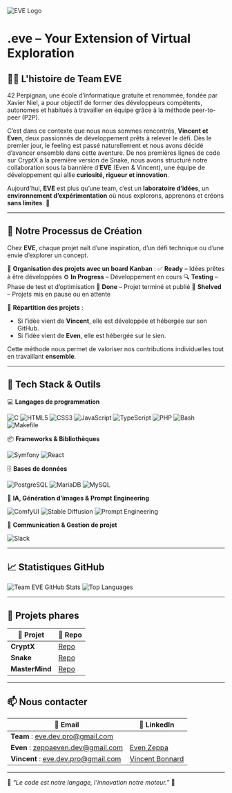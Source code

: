 ![EVE Logo](https://raw.githubusercontent.com/eve-enterprise/eve-enterprise/main/logo_eve.svg)
# .eve – Your Extension of Virtual Exploration

## 🏴‍☠️ L'histoire de Team EVE

42 Perpignan, une école d’informatique gratuite et renommée, fondée par Xavier Niel, a pour objectif de former des développeurs compétents, autonomes et habitués à travailler en équipe grâce à la méthode peer-to-peer (P2P).

C’est dans ce contexte que nous nous sommes rencontrés, **Vincent et Even**, deux passionnés de développement prêts à relever le défi. Dès le premier jour, le feeling est passé naturellement et nous avons décidé d’avancer ensemble dans cette aventure. De nos premières lignes de code sur CryptX à la première version de Snake, nous avons structuré notre collaboration sous la bannière d’**EVE** (Even & Vincent), une équipe de développement qui allie **curiosité, rigueur et innovation**.

Aujourd’hui, **EVE** est plus qu’une team, c’est un **laboratoire d’idées**, un **environnement d’expérimentation** où nous explorons, apprenons et créons **sans limites**. 🚀

---

## 🚀 Notre Processus de Création

Chez **EVE**, chaque projet naît d’une inspiration, d’un défi technique ou d’une envie d’explorer un concept.

📌 **Organisation des projets avec un board Kanban** :
✅ **Ready** – Idées prêtes à être développées
⚙️ **In Progress** – Développement en cours
🔍 **Testing** – Phase de test et d’optimisation
🚀 **Done** – Projet terminé et publié
📂 **Shelved** – Projets mis en pause ou en attente

📌 **Répartition des projets** :
- Si l’idée vient de **Vincent**, elle est développée et hébergée sur son GitHub.
- Si l’idée vient de **Even**, elle est hébergée sur le sien.

Cette méthode nous permet de valoriser nos contributions individuelles tout en travaillant **ensemble**.

---

## 🔧 Tech Stack & Outils

💻 **Langages de programmation**

![C](https://img.shields.io/badge/C-00599C?style=for-the-badge&logo=c&logoColor=white)
![HTML5](https://img.shields.io/badge/HTML5-E34F26?style=for-the-badge&logo=html5&logoColor=white)
![CSS3](https://img.shields.io/badge/CSS3-1572B6?style=for-the-badge&logo=css3&logoColor=white)
![JavaScript](https://img.shields.io/badge/JavaScript-F7DF1E?style=for-the-badge&logo=javascript&logoColor=black)
![TypeScript](https://img.shields.io/badge/TypeScript-3178C6?style=for-the-badge&logo=typescript&logoColor=white)
![PHP](https://img.shields.io/badge/PHP-777BB4?style=for-the-badge&logo=php&logoColor=white)
![Bash](https://img.shields.io/badge/Bash-4EAA25?style=for-the-badge&logo=gnu-bash&logoColor=white)
![Makefile](https://img.shields.io/badge/Makefile-1E90FF?style=for-the-badge&logo=cmake&logoColor=white)

📦 **Frameworks & Bibliothèques**

![Symfony](https://img.shields.io/badge/Symfony-000000?style=for-the-badge&logo=symfony&logoColor=white)
![React](https://img.shields.io/badge/React-61DAFB?style=for-the-badge&logo=react&logoColor=black)

🗄 **Bases de données**

![PostgreSQL](https://img.shields.io/badge/PostgreSQL-336791?style=for-the-badge&logo=postgresql&logoColor=white)
![MariaDB](https://img.shields.io/badge/MariaDB-003545?style=for-the-badge&logo=mariadb&logoColor=white)
![MySQL](https://img.shields.io/badge/MySQL-4479A1?style=for-the-badge&logo=mysql&logoColor=white)

🧠 **IA, Génération d’images & Prompt Engineering**

![ComfyUI](https://img.shields.io/badge/ComfyUI-FF9800?style=for-the-badge&logo=artstation&logoColor=white)
![Stable Diffusion](https://img.shields.io/badge/Stable%20Diffusion-3A3A3A?style=for-the-badge&logo=stablediffusion&logoColor=white)
![Prompt Engineering](https://img.shields.io/badge/Prompt%20Engineering-0078D4?style=for-the-badge&logo=openai&logoColor=white)

📢 **Communication & Gestion de projet**

![Slack](https://img.shields.io/badge/Slack-4A154B?style=for-the-badge&logo=slack&logoColor=white)

---

## 📈 Statistiques GitHub

![Team EVE GitHub Stats](https://github-readme-stats.vercel.app/api?username=eve-enterprise&show_icons=true&theme=tokyonight)
![Top Languages](https://github-readme-stats.vercel.app/api/top-langs/?username=eve-enterprise&layout=compact&theme=tokyonight)

---

## 🌟 Projets phares

| 🚀 Projet | 🔗 Repo |
|---------|---------|
| **CryptX** | [Repo](https://github.com/eve-enterprise/CryptX) |
| **Snake** | [Repo](https://github.com/eve-enterprise/Snake)  |
| **MasterMind** | [Repo](https://github.com/eve-enterprise/MasterMind) |

---

## 📫 Nous contacter

| 📧  Email | 🔗 LinkedIn |
|---------|---------|
| **Team** : eve.dev.pro@gmail.com |
| **Even**  : zeppaeven.dev@gmail.com | [Even Zeppa](https://www.linkedin.com/in/even-zeppa-760779336)
| **Vincent** : eve.dev.pro@gmail.com | [Vincent Bonnard](https://www.linkedin.com/in/vincent-bonnard-2a378233a/)

---

👾 *“Le code est notre langage, l’innovation notre moteur.”* 👾

